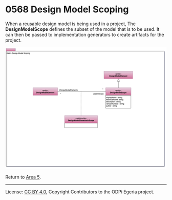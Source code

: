 <!-- SPDX-License-Identifier: CC-BY-4.0 -->
<!-- Copyright Contributors to the ODPi Egeria project. -->

# 0568 Design Model Scoping

When a reusable design model is being used in a project,
The **DesignModelScope** defines the subset of the model that
is to be used.  It can then be passed to implementation generators
to create artifacts for the project.

![UML](0568-Design-Model-Scoping.png)

Return to [Area 5](Area-5-models.md).

----
License: [CC BY 4.0](https://creativecommons.org/licenses/by/4.0/),
Copyright Contributors to the ODPi Egeria project.